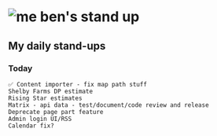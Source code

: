 # ![me](https://avatars2.githubusercontent.com/u/5232044?s=50&v=4) ben's stand up

## My daily stand-ups

### Today

    ✅ Content importer - fix map path stuff
    Shelby Farms DP estimate
    Rising Star estimates
    Matrix - api data - test/document/code review and release
    Deprecate page part feature
    Admin login UI/RSS
    Calendar fix?
